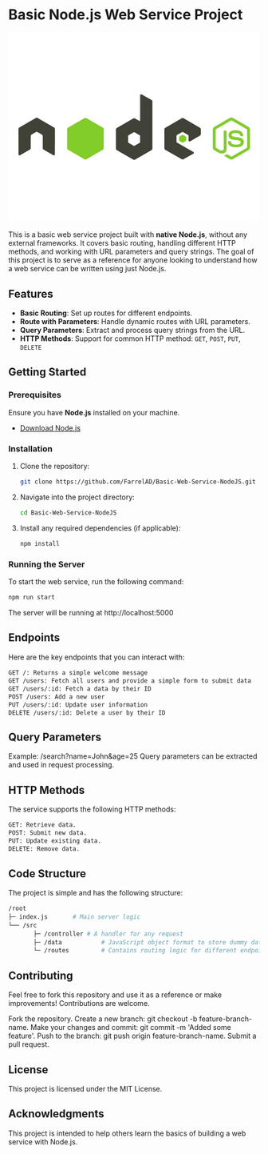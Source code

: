# Basic Node.js Web Service Project

![NodeJS](docs/img/nodejs.jpg)

This is a basic web service project built with **native Node.js**, without any external frameworks. It covers basic routing, handling different HTTP methods, and working with URL parameters and query strings. The goal of this project is to serve as a reference for anyone looking to understand how a web service can be written using just Node.js.

## Features

- **Basic Routing**: Set up routes for different endpoints.
- **Route with Parameters**: Handle dynamic routes with URL parameters.
- **Query Parameters**: Extract and process query strings from the URL.
- **HTTP Methods**: Support for common HTTP method: `GET`, `POST`, `PUT`, `DELETE`

## Getting Started

### Prerequisites

Ensure you have **Node.js** installed on your machine.

- [Download Node.js](https://nodejs.org/en/download/)

### Installation

1. Clone the repository:
    ```bash
    git clone https://github.com/FarrelAD/Basic-Web-Service-NodeJS.git
    ```
2. Navigate into the project directory:
    ```bash
    cd Basic-Web-Service-NodeJS
    ```
3. Install any required dependencies (if applicable):
    ```bash
    npm install
    ```

### Running the Server

To start the web service, run the following command:

```bash
npm run start
```
The server will be running at http://localhost:5000

## Endpoints
Here are the key endpoints that you can interact with:

```
GET /: Returns a simple welcome message
GET /users: Fetch all users and provide a simple form to submit data
GET /users/:id: Fetch a data by their ID
POST /users: Add a new user
PUT /users/:id: Update user information
DELETE /users/:id: Delete a user by their ID
```

## Query Parameters
Example: /search?name=John&age=25
Query parameters can be extracted and used in request processing.

## HTTP Methods
The service supports the following HTTP methods:

```
GET: Retrieve data.
POST: Submit new data.
PUT: Update existing data.
DELETE: Remove data.
```

## Code Structure
The project is simple and has the following structure:

```bash
/root
├─ index.js       # Main server logic
└── /src
       ├─ /controller # A handler for any request
       ├─ /data           # JavaScript object format to store dummy data
       └─ /routes         # Contains routing logic for different endpoints
```

## Contributing
Feel free to fork this repository and use it as a reference or make improvements! Contributions are welcome.

Fork the repository.
Create a new branch: git checkout -b feature-branch-name.
Make your changes and commit: git commit -m 'Added some feature'.
Push to the branch: git push origin feature-branch-name.
Submit a pull request.

## License
This project is licensed under the MIT License.

## Acknowledgments
This project is intended to help others learn the basics of building a web service with Node.js.